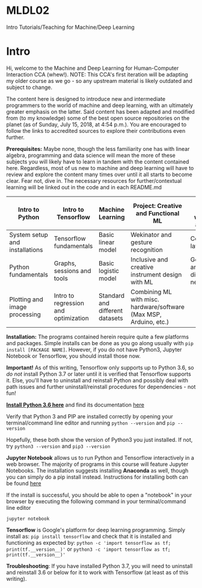 # MLDL02
Intro Tutorials/Teaching for Machine/Deep Learning

# Intro

Hi, welcome to the Machine and Deep Learning for Human-Computer Interaction CCA (whew!). NOTE: This CCA's first iteration will be adapting my older course as we go - so any upstream material is likely outdated and subject to change.

The content here is designed to introduce new and intermediate programmers to the world of machine and deep learning, with an ultimately greater emphasis on the latter. Said content has been adapted and modified from (to my knowledge) some of the best open source repositories on the planet (as of Sunday, July 15, 2018, at 4:54 p.m.). You are encouraged to follow the links to accredited sources to explore their contributions even further.

**Prerequisites:** Maybe none, though the less familiarity one has with linear algebra, programming and data science will mean the more of these subjects you will likely have to learn in tandem with the content contained here. Regardless, most of us new to machine and deep learning will have to review and explore the content many times over until it all starts to become clear. Fear not, dive in. The necessary resources for further/contextual learning will be linked out in the code and in each README.md

|Intro to Python|Intro to Tensorflow|Machine Learning|Project: Creative and Functional ML|Deep Learning with CNNs and GANs|State of the Art Models and Feature Visualization|Final Project and Specialized Areas
|---|---|---|---|---|---|---|
|System setup and installations|Tensorflow fundamentals|Basic linear model|Wekinator and gesture recognition|Convolutional layers|Visualization techniques|Natural language processing
|Python fundamentals|Graphs, sessions and tools|Basic logistic model|Inclusive and creative instrument design with ML|Generator and discriminator networks|Google's Inception model|Deep audio with Nsynth
|Plotting and image processing|Intro to regression and optimization|Standard and different datasets|Combining ML with misc. hardware/software (Max MSP, Arduino, etc.)||Deep fakes|Student-directed projects

**Installation:** The programs contained herein require quite a few platforms and packages. Simple installs can be done as you go along usually with ```pip install [PACKAGE NAME]```. However, if you do not have Python3, Jupyter Notebook or Tensorflow, you should install those now.

**Important!** As of this writing, Tensorflow only supports up to Python 3.6, so *do not* install Python 3.7 or later until it is verified that Tensorflow supports it. Else, you'll have to uninstall and reinstall Python and possibly deal with path issues and further uninstall/reinstall procedures for dependencies - not fun!

**[Install Python 3.6 here](https://www.python.org/downloads/)** and find its documentation [here](https://docs.python.org/3/)

Verify that Python 3 and PIP are installed correctly by opening your terminal/command line editor and running
```python --version```
and
```pip --version```

Hopefully, these both show the version of Python3 you just installed. If not, try
```python3 --version```
and
```pip3 --version```

**Jupyter Notebook** allows us to run Python and Tensorflow interactively in a web browser. The majority of programs in this course will feature Jupyter Notebooks. The installation suggests installing **Anaconda** as well, though you can simply do a pip install instead. Instructions for installing both can be found [here](http://jupyter.org/install)

If the install is successful, you should be able to open a "notebook" in your browser by executing the following command in your terminal/command line editor

```jupyter notebook```

**Tensorflow** is Google's platform for deep learning programming. Simply install as:
```pip install tensorflow```
and check that it is installed and functioning as expected by:
```python -c 'import tensorflow as tf; print(tf.__version__)'```
or
```python3 -c 'import tensorflow as tf; print(tf.__version__)'```


**Troubleshooting**: If you have installed Python 3.7, you will need to uninstall and reinstall 3.6 or below for it to work with Tensorflow (at least as of this writing).  


